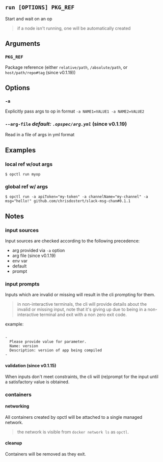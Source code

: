 ## `run [OPTIONS] PKG_REF`

Start and wait on an op

> if a node isn't running, one will be automatically created

## Arguments

### `PKG_REF`
Package reference (either `relative/path`, `/absolute/path`, or `host/path/repo#tag` (since v0.1.19))

## Options

### `-a`
Explicitly pass args to op in format `-a NAME1=VALUE1 -a NAME2=VALUE2`

### `--arg-file` *default: `.opspec/arg.yml`* (since v0.1.19)
Read in a file of args in yml format

## Examples

### local ref w/out args
```shell
$ opctl run myop
```

### global ref w/ args
```shell
$ opctl run -a apiToken="my-token" -a channelName="my-channel" -a msg="hello!" github.com/chrisdostert/slack-msg-chan#0.1.1
```

## Notes

### input sources

Input sources are checked according to the following precedence:

- arg provided via `-a` option
- arg file (since v0.1.19)
- env var
- default
- prompt

### input prompts

Inputs which are invalid or missing will result in the cli prompting for
them.

> in non-interactive terminals, the cli will provide details about the
> invalid or missing input, note that it's giving up due to being in a
> non-interactive terminal and exit with a non zero exit code.

example:

```shell

-
  Please provide value for parameter.
  Name: version
  Description: version of app being compiled
-
```

#### validation (since v0.1.15)

When inputs don't meet constraints, the cli will (re)prompt for the
input until a satisfactory value is obtained.

### containers

#### networking

All containers created by opctl will be attached to a single managed
network.

> the network is visible from `docker network ls` as `opctl`.

#### cleanup

Containers will be removed as they exit.
